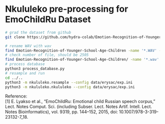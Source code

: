 # Nkululeko pre-processing for EmoChildRu Dataset

```bash
# grad the dataset from github
git clone https://github.com/hydra-colab/Emotion-Recognition-of-Younger-School-Age-Children

# rename WAV with wav
find Emotion-Recognition-of-Younger-School-Age-Children -name '*.WAV' -exec bash -c 'f="{}"; mv -- "$f" "${f%.WAV}.wav"' \;
# check number of file, should be 2505
find Emotion-Recognition-of-Younger-School-Age-Children/ -name '*.wav' | wc -l
# process database
python3 process_database.py
# resample and run
cd ../..
python3 -m nkululeko.resample --config data/erysac/exp.ini
python3 -m nkululeko.nkululeko --config data/erysac/exp.ini
```


Reference:  
[1] E. Lyakso et al., “EmoChildRu: Emotional child Russian speech corpus,” Lect. Notes Comput. Sci. (including Subser. Lect. Notes Artif. Intell. Lect. Notes Bioinformatics), vol. 9319, pp. 144–152, 2015, doi: 10.1007/978-3-319-23132-7_18.
